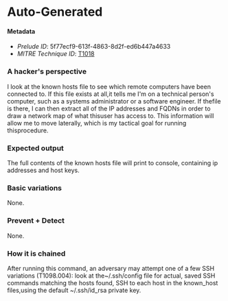 
# Auto-Generated

#### Metadata

- *Prelude ID*: 5f77ecf9-613f-4863-8d2f-ed6b447a4633
- *MITRE Technique ID*: [T1018](https://attack.mitre.org/techniques/T1018/)

### A hacker's perspective

I look at the known hosts file to see which remote computers have been connected to. If this file exists at all,it tells me I'm on a technical person's computer, such as  a systems administrator or a software engineer. If thefile is there, I can then extract all of the IP addresses and FQDNs in order to draw a network map of what thisuser has access to. This information will allow me to move laterally, which is my tactical goal for running thisprocedure.

### Expected output

The full contents of the known hosts file will print to console, containing ip addresses and host keys.

### Basic variations

None.

### Prevent + Detect

None.

### How it is chained

After running this command, an adversary may attempt one of a few SSH variations (T1098.004): look at the~/.ssh/config file for actual, saved SSH commands matching the hosts found, SSH to each host in the known_host files,using the default ~/.ssh/id_rsa private key.
